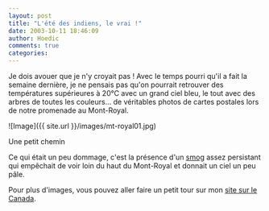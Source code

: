 ```yaml
---
layout: post
title: "L'été des indiens, le vrai !"
date: 2003-10-11 18:46:09
author: Hoedic
comments: true
categories: 
---
```



Je dois avouer que je n'y croyait pas ! Avec le temps pourri qu'il a fait la semaine dernière, je ne pensais pas qu'on pourrait retrouver des températures supérieures à 20°C avec un grand ciel bleu, le tout avec des arbres de toutes les couleurs... de véritables photos de cartes postales lors de notre promenade au Mont-Royal.

![Image]({{ site.url }}/images/mt-royal01.jpg)
<div class="photoattrib">Une petit chemin</div>



Ce qui était un peu dommage, c'est la présence d'un <a href="http://www.ec.gc.ca/air/smog_f.html" title="Qu'est-ce que le smog ?">smog</a> assez persistant qui empêchait de voir loin du haut du Mont-Royal et donnait un ciel un peu pâle.

Pour plus d'images, vous pouvez aller faire un petit tour sur mon <a href="http://canada.ouvaton.org/article64.html" title="L'été des indiens à Montréal">site sur le Canada</a>.